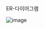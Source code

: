 ER-다이어그램

![image](https://github.com/LEEMOARE/DB_QnA/assets/134271654/a827744d-ced6-414d-82a8-2784e560c57d)
